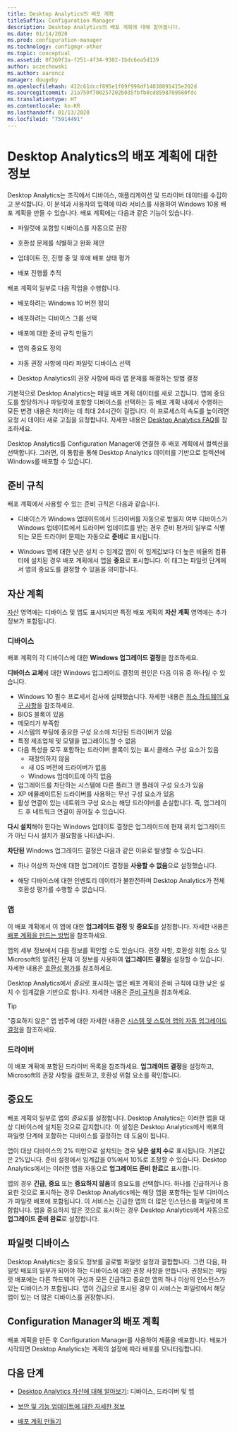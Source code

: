 ```yaml
---
title: Desktop Analytics의 배포 계획
titleSuffix: Configuration Manager
description: Desktop Analytics의 배포 계획에 대해 알아봅니다.
ms.date: 01/14/2020
ms.prod: configuration-manager
ms.technology: configmgr-other
ms.topic: conceptual
ms.assetid: 0f369f3a-f251-4f34-9302-1bdc6ea5d139
author: aczechowski
ms.author: aaroncz
manager: dougeby
ms.openlocfilehash: 412c61dccf895e1f09f998df14038091415e202d
ms.sourcegitcommit: 21a750f700257202b035fbfb0cd8598709580fdc
ms.translationtype: HT
ms.contentlocale: ko-KR
ms.lasthandoff: 01/13/2020
ms.locfileid: "75914491"
---
```

# <a name="about-deployment-plans-in-desktop-analytics"></a>Desktop Analytics의 배포 계획에 대한 정보

Desktop Analytics는 조직에서 디바이스, 애플리케이션 및 드라이버 데이터를 수집하고 분석합니다. 이 분석과 사용자의 입력에 따라 서비스를 사용하여 Windows 10용 배포 계획을 만들 수 있습니다. 배포 계획에는 다음과 같은 기능이 있습니다.  

- 파일럿에 포함할 디바이스를 자동으로 권장  

- 호환성 문제를 식별하고 완화 제안  

- 업데이트 전, 진행 중 및 후에 배포 상태 평가  

- 배포 진행률 추적  

배포 계획의 일부로 다음 작업을 수행합니다.  

- 배포하려는 Windows 10 버전 정의  

- 배포하려는 디바이스 그룹 선택  

- 배포에 대한 준비 규칙 만들기  

- 앱의 중요도 정의  

- 자동 권장 사항에 따라 파일럿 디바이스 선택  

- Desktop Analytics의 권장 사항에 따라 앱 문제를 해결하는 방법 결정  

기본적으로 Desktop Analytics는 매일 배포 계획 데이터를 새로 고칩니다. 앱에 중요도를 할당하거나 파일럿에 포함할 디바이스를 선택하는 등 배포 계획 내에서 수행하는 모든 변경 내용은 처리하는 데 최대 24시간이 걸립니다. 이 프로세스의 속도를 높이려면 요청 시 데이터 새로 고침을 요청합니다. 자세한 내용은 [Desktop Analytics FAQ](/sccm/desktop-analytics/faq#can-i-reduce-the-amount-of-time-it-takes-for-data-to-refresh-in-my-desktop-analytics-portal)를 참조하세요.  

Desktop Analytics를 Configuration Manager에 연결한 후 배포 계획에서 컬렉션을 선택합니다. 그러면, 이 통합을 통해 Desktop Analytics 데이터를 기반으로 컬렉션에 Windows를 배포할 수 있습니다.



## <a name="readiness-rules"></a>준비 규칙

배포 계획에서 사용할 수 있는 준비 규칙은 다음과 같습니다.

- 디바이스가 Windows 업데이트에서 드라이버를 자동으로 받을지 여부 디바이스가 Windows 업데이트에서 드라이버 업데이트를 받는 경우 준비 평가의 일부로 식별되는 모든 드라이버 문제는 자동으로 **준비**로 표시됩니다.  

- Windows 앱에 대한 낮은 설치 수 임계값 앱이 이 임계값보다 더 높은 비율의 컴퓨터에 설치된 경우 배포 계획에서 앱을 **중요**로 표시합니다. 이 태그는 파일럿 단계에서 앱의 중요도를 결정할 수 있음을 의미합니다.  


## <a name="plan-assets"></a>자산 계획

<!-- 4670224 -->

[자산](/sccm/desktop-analytics/about-assets) 영역에는 디바이스 및 앱도 표시되지만 특정 배포 계획의 **자산 계획** 영역에는 추가 정보가 포함됩니다.

### <a name="devices"></a>디바이스

배포 계획의 각 디바이스에 대한 **Windows 업그레이드 결정**을 참조하세요.

**디바이스 교체**에 대한 Windows 업그레이드 결정의 원인은 다음 이유 중 하나일 수 있습니다.

- Windows 10 필수 프로세서 검사에 실패했습니다. 자세한 내용은 [최소 하드웨어 요구 사항](https://docs.microsoft.com/windows-hardware/design/minimum/minimum-hardware-requirements-overview#31-processor)을 참조하세요.
- BIOS 블록이 있음
- 메모리가 부족함
- 시스템의 부팅에 중요한 구성 요소에 차단된 드라이버가 있음
- 특정 제조업체 및 모델을 업그레이드할 수 없음
- 다음 특성을 모두 포함하는 드라이버 블록이 있는 표시 클래스 구성 요소가 있음
    - 재정의하지 않음
    - 새 OS 버전에 드라이버가 없음
    - Windows 업데이트에 아직 없음
- 업그레이드를 차단하는 시스템에 다른 플러그 앤 플레이 구성 요소가 있음
- XP 에뮬레이트된 드라이버를 사용하는 무선 구성 요소가 있음
- 활성 연결이 있는 네트워크 구성 요소는 해당 드라이버를 손실합니다. 즉, 업그레이드 후 네트워크 연결이 끊어질 수 있습니다.

**다시 설치**해야 한다는 Windows 업데이트 결정은 업그레이드에 현재 위치 업그레이드가 아닌 다시 설치가 필요함을 나타냅니다. 

**차단된** Windows 업그레이드 결정은 다음과 같은 이유로 발생할 수 있습니다.

- 하나 이상의 자산에 대한 업그레이드 결정을 **사용할 수 없음**으로 설정했습니다.

- 해당 디바이스에 대한 인벤토리 데이터가 불완전하며 Desktop Analytics가 전체 호환성 평가를 수행할 수 없습니다.

### <a name="apps"></a>앱

이 배포 계획에서 이 앱에 대한 **업그레이드 결정** 및 **중요도**를 설정합니다. 자세한 내용은 [배포 계획을 만드는 방법](/sccm/desktop-analytics/create-deployment-plans)을 참조하세요.

앱의 세부 정보에서 다음 정보를 확인할 수도 있습니다. 권장 사항, 호환성 위험 요소 및 Microsoft의 알려진 문제 이 정보를 사용하여 **업그레이드 결정**을 설정할 수 있습니다. 자세한 내용은 [호환성 평가](/sccm/desktop-analytics/compat-assessment)를 참조하세요.

Desktop Analytics에서 *중요*로 표시하는 앱은 배포 계획의 준비 규칙에 대한 낮은 설치 수 임계값을 기반으로 합니다. 자세한 내용은 [준비 규칙](/sccm/desktop-analytics/create-deployment-plans#readiness-rules)을 참조하세요.

   > [!Tip]
   > "중요하지 않은" 앱 범주에 대한 자세한 내용은 [시스템 및 스토어 앱의 자동 업그레이드 결정](/sccm/desktop-analytics/about-assets#bkmk_plan-autoapp)을 참조하세요. <!-- 3587232 -->


### <a name="drivers"></a>드라이버

이 배포 계획에 포함된 드라이버 목록을 참조하세요. **업그레이드 결정**을 설정하고, Microsoft의 권장 사항을 검토하고, 호환성 위험 요소를 확인합니다.


## <a name="importance"></a>중요도

배포 계획의 일부로 앱의 *중요도*를 설정합니다. Desktop Analytics는 이러한 앱을 대상 디바이스에 설치된 것으로 감지합니다. 이 설정은 Desktop Analytics에서 배포의 파일럿 단계에 포함하는 디바이스를 결정하는 데 도움이 됩니다.

앱이 대상 디바이스의 2% 미만으로 설치되는 경우 **낮은 설치 수**로 표시됩니다. 기본값은 2%입니다. 준비 설정에서 임계값을 0%에서 10%로 조정할 수 있습니다. Desktop Analytics에서는 이러한 앱을 자동으로 **업그레이드 준비 완료**로 표시합니다.  

앱의 경우 **긴급**, **중요** 또는 **중요하지 않음**의 중요도를 선택합니다. 하나를 긴급하거나 중요한 것으로 표시하는 경우 Desktop Analytics에는 해당 앱을 포함하는 일부 디바이스가 파일럿 배포에 포함됩니다. 이 서비스는 긴급한 앱의 더 많은 인스턴스를 파일럿에 포함합니다. 앱을 중요하지 않은 것으로 표시하는 경우 Desktop Analytics에서 자동으로 **업그레이드 준비 완료**로 설정합니다.



## <a name="pilot-devices"></a>파일럿 디바이스

Desktop Analytics는 중요도 정보를 글로벌 파일럿 설정과 결합합니다. 그런 다음, 파일럿 배포의 일부가 되어야 하는 디바이스에 대한 권장 사항을 만듭니다. 권장되는 파일럿 배포에는 다른 하드웨어 구성과 모든 긴급하고 중요한 앱의 하나 이상의 인스턴스가 있는 디바이스가 포함됩니다. 앱이 긴급으로 표시된 경우 이 서비스는 파일럿에서 해당 앱이 있는 더 많은 디바이스를 권장합니다.



## <a name="deployment-plans-in-configuration-manager"></a>Configuration Manager의 배포 계획

배포 계획을 만든 후 Configuration Manager를 사용하여 제품을 배포합니다. 배포가 시작되면 Desktop Analytics는 계획의 설정에 따라 배포를 모니터링합니다.


## <a name="next-steps"></a>다음 단계

- [Desktop Analytics 자산에 대해 알아보기](/sccm/desktop-analytics/about-assets): 디바이스, 드라이버 및 앱  

- [보안 및 기능 업데이트에 대한 자세한 정보](/sccm/desktop-analytics/about-updates)  

- [배포 계획 만들기](/sccm/desktop-analytics/create-deployment-plans)  
